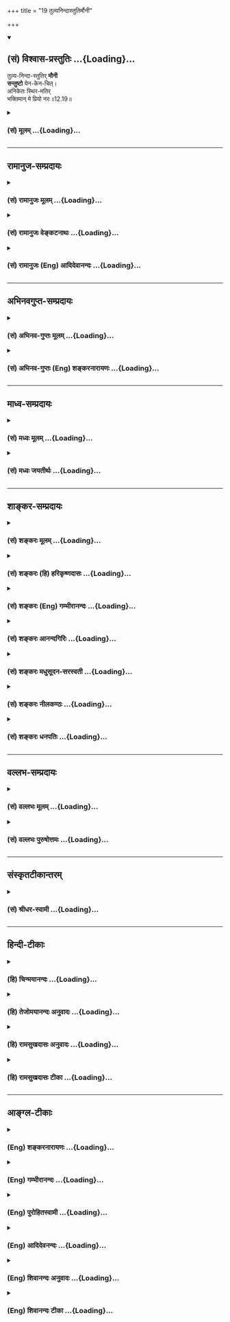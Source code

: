 +++
title = "19 तुल्यनिन्दास्तुतिर्मौनी"

+++
<div class="js_include" newlevelforh1="2" title="(सं) विश्वास-प्रस्तुतिः" unfilled url="/purANam_vaiShNavam/mahAbhAratam/06-bhIShma-parva/03-bhagavad-gItA-parva/saMskRtam/vishvAsa-prastutiH/12_bhakti-yogaH/19_tulyanindAstutirm.md">
<details open><summary><h2>(सं) विश्वास-प्रस्तुतिः ...{Loading}...</h2></summary>

तुल्य-निन्दा-स्तुतिर् **मौनी**  
**सन्तुष्टो** येन-केन-चित्।  
अनिकेतः स्थिर-मतिर्  
भक्तिमान् मे प्रियो नरः॥12.19॥
</details>
</div>
<div class="js_include collapsed" newlevelforh1="3" title="(सं) मूलम्" unfilled url="/purANam_vaiShNavam/mahAbhAratam/06-bhIShma-parva/03-bhagavad-gItA-parva/saMskRtam/mUlam/12_bhakti-yogaH/19_tulyanindAstutirm.md">
<details><summary><h3>(सं) मूलम् ...{Loading}...</h3></summary>

तुल्यनिन्दास्तुतिर्मौनी सन्तुष्टो येनकेनचित्।  
अनिकेतः स्थिरमतिर्भक्तिमान्मे प्रियो नरः।।12.19।।
</details>
</div>


_________________
## रामानुज-सम्प्रदायः
<div class="js_include collapsed" newlevelforh1="3" title="(सं) रामानुजः मूलम्" unfilled url="/purANam_vaiShNavam/mahAbhAratam/06-bhIShma-parva/03-bhagavad-gItA-parva/saMskRtam/rAmAnujaH/mUlam/12_bhakti-yogaH/19_tulyanindAstutirm.md">
<details><summary><h3>(सं) रामानुजः मूलम् ...{Loading}...</h3></summary>

।।12.19।। अद्वेष्टा सर्वभूतानाम् (गीता 12।13) इत्यादिना शत्रुमित्रादिषु
द्वेषादिरहितत्वम् उक्तम्। अत्र तेषु सन्निहितेषु अपि समचित्तत्वम्; ततः
अपि अतिरिक्तो विशेष उच्यते। आत्मनि स्थिरमतित्वेन निकेतनादिषु असक्त इति
**अनिकेतः;** तत एव मानापमानादिषु अपि समः; य एवंभूतो **भक्तिमान्** स **मे
प्रियः। अस्माद् आत्मनिष्ठात् मद्भक्तियोगनिष्ठस्य श्रैष्ठ्यं प्रतिपादयन्
यथोपक्रमम् उपसंहरति --**

</details>
</div>
<div class="js_include collapsed" newlevelforh1="3" title="(सं) रामानुजः वेङ्कटनाथः" unfilled url="/purANam_vaiShNavam/mahAbhAratam/06-bhIShma-parva/03-bhagavad-gItA-parva/saMskRtam/rAmAnujaH/venkaTanAthaH/12_bhakti-yogaH/19_tulyanindAstutirm.md">
<details><summary><h3>(सं) रामानुजः वेङ्कटनाथः ...{Loading}...</h3></summary>

।। 12.19समः शत्रौ च इत्यादिना श्लोकद्वयेन बहुविधं सहेतुकं साम्यमुच्यते
तत्र पुनरुक्तिमाशङ्क्य परिहरतिअद्वेष्टेति।
सन्निहितस्वरूपमानावमानादिद्वन्द्वान्तरसहपाठवशादत्र शत्रुमित्रयोरपि
सन्निहितयोर्विवक्षा। सन्निधिर्हि विकारमतिशयेन जनयति। ततोऽप्यतिरिक्त इति
दूरस्थासन्नसाधारणात् अद्वेषमात्रादतिरिक्त इत्यर्थः। क्वचिदपि
सङ्गवर्जितत्वाच्छीतोष्णादिषु समत्वम्। निन्दास्तुत्योः
फलभूतामर्षानुरागादिरहितत्वान्निष्फलत्ववेषेण तुल्यत्वम्। मौनी इति नात्र
मननं विवक्षितम्;स्थिरमतिः इत्यनेनैव सिद्धत्वात् मुनिर्मननशीलः; तस्य भावो
**मित्यप्रसिद्धार्थता** च स्यात् नापि समस्तशब्दानुच्चारणं **त
त्यन्तापेक्षाभावात्;** सङ्कीर्तनादिविधेश्च न च **कालविशेष**
देनियतमौनव्रतं; तस्योपयुक्तत्वेऽपि पूर्वोत्तरसङ्गत्यभावात् निन्दन्तं हि
निन्दन्ति लौकिकाः; स्तुवन्तं च स्तुवन्ति ततः
प्रसक्तनिन्दास्तोत्रप्रतिक्षेपपरत्वमेवोचितम्। सन्तुष्टो येनकेनचित् इति
मौनित्वे हेत्वन्तरपरम् अन्यथासन्तुष्टः सततं योगी \[12।14\] इति
पूर्वोक्तत्वेन पुनरुक्तिप्रसङ्गात्।
यदृच्छयागतैर्यत्किञ्चिद्द्रव्यैरसन्तुष्टो हि सापेक्षतया स्तुतिपूर्वं
कञ्चन याचते; अदातारं च द्विष्यात्। यद्वा अन्यस्तुतितात्पर्येण वा
निन्दन्ति। स्थिरमतित्वस्य प्रकरणविशेषितं विषयं दर्शयन् सर्वस्योपरि
निर्दिष्टस्य तस्य साक्षात्परम्परया वा पूर्वोक्तसमस्तहेतुत्वं च
दर्शयतिआत्मनीति। निकेतननिषेधस्य क्षेत्रादिनिषेधोपलक्षणतया आदिशब्दः।
अत्रसमः इति द्वौ परिव्राड्विषयाविति यादवप्रकाशोक्तस्य न लिङ्गं पश्यामः।
शत्रुमित्रसाम्यादिगुणानां मुमुक्षौ गृहस्थेऽप्यवश्यम्भावादनिकेतत्वस्य चन
शब्दशास्त्राभिरतस्य मोक्षो नचापि रम्यावसथप्रियस्य। न भोजनाच्छादनतत्परस्य
न लोकचित्तग्रहणे रतस्य।। एकान्तशीलस्य दृढव्रतस्य
पञ्चेन्द्रियाप्रीतिनिवर्तकस्य। अध्यात्मविद्यारतमानसस्य मोक्षो ध्रुवो
नित्यमहिंसकस्य \[वा.स्मृ.10।7आ.स्मृ.10।67\] इत्यादिन्यायेन
निस्सङ्गतयाऽपि विर्वाहात्; गृहस्थादिषु
निकेतसद्भावनिषेधस्यानुपकारकत्वात्; तत्सद्भावस्य
क्वचिद्योगाद्युपकारकैत्वसम्भावनया च तत्सङ्गमात्रमेव निषेव्यतया
विवक्षितमिति दर्शयितुंअसक्त इत्युक्तम्। अत एवअद्वेष्टा \[12।13\]
इत्यादीनां सर्वेषामप्यक्षरोपासकसन्न्यासिविषयत्वंशङ्करोक्तं निरस्तम्।
क्वचित्सक्तस्य हि स्वरूपतः सुखत्वरहितैर्मानादिभिः प्रीत्यादिकम् अतः
क्वचिदपि सङ्गाभावान्मानादिषु समत्वमित्याह -- तत एवेति
पूर्वश्लोकेष्विवात्रापि यत्तच्छब्दाध्याहारेणोद्देश्य विधेयांशविभागं
दर्शयतिय एवम्भूतो भक्तिमान्स मे प्रिय इति।  
  

</details>
</div>
<div class="js_include collapsed" newlevelforh1="3" title="(सं) रामानुजः (Eng) आदिदेवानन्दः" unfilled url="/purANam_vaiShNavam/mahAbhAratam/06-bhIShma-parva/03-bhagavad-gItA-parva/saMskRtam/rAmAnujaH/english/AdidevAnandaH/12_bhakti-yogaH/19_tulyanindAstutirm.md">
<details><summary><h3>(सं) रामानुजः (Eng) आदिदेवानन्दः ...{Loading}...</h3></summary>

12.18 - 12.19 The absence of hate etc., towards foes, friends etc., has
already been taught in the stanza beginning with, 'He who never hates
any being' (11.13). What is now taught is that eanimity to be practised
even when such persons mentioned above are present before one who is
superior to those having a general eanimous temperament referred to
earlier. Who has no 'home', namely, who is not attached to home, etc.,
as he possesses firmness of mind with regard to the self. Because of
this, he is 'same even in honour and dishonour.' He who is devoted to Me
and who is like this - he is dear to Me. Showing the superiority of
Bhakti-Nistha over Atma-nistha, Sri Krsna now concludes in accordance
with what is stated at the beginning of this chapter in Verse 2.

</details>
</div>


_________________
## अभिनवगुप्त-सम्प्रदायः
<div class="js_include collapsed" newlevelforh1="3" title="(सं) अभिनव-गुप्तः मूलम्" unfilled url="/purANam_vaiShNavam/mahAbhAratam/06-bhIShma-parva/03-bhagavad-gItA-parva/saMskRtam/abhinava-guptaH/mUlam/12_bhakti-yogaH/19_tulyanindAstutirm.md">
<details><summary><h3>(सं) अभिनव-गुप्तः मूलम् ...{Loading}...</h3></summary>

।।12.15 -- 12.20।। यस्मादित्यादि मे प्रिया इत्यन्तम्। अनिकेतः -- इदमेव
मया कर्तव्यम् इति यस्य नास्ति प्रतिज्ञा। यथाप्राप्तहेवाकितया
सुखदुःखादिकमुपभुञ्ज्ञानः परमेश्वरविषयसमावेशितहृदयः सुखेनैव प्राप्नोति
परमकैवल्यम् इति।  
  
।। शिवम्।।

</details>
</div>
<div class="js_include collapsed" newlevelforh1="3" title="(सं) अभिनव-गुप्तः (Eng) शङ्करनारायणः" unfilled url="/purANam_vaiShNavam/mahAbhAratam/06-bhIShma-parva/03-bhagavad-gItA-parva/saMskRtam/abhinava-guptaH/english/shankaranArAyaNaH/12_bhakti-yogaH/19_tulyanindAstutirm.md">
<details><summary><h3>(सं) अभिनव-गुप्तः (Eng) शङ्करनारायणः ...{Loading}...</h3></summary>

12.19 See Comment under 12.20

</details>
</div>


_________________
## माध्व-सम्प्रदायः
<div class="js_include collapsed" newlevelforh1="3" title="(सं) मध्वः मूलम्" unfilled url="/purANam_vaiShNavam/mahAbhAratam/06-bhIShma-parva/03-bhagavad-gItA-parva/saMskRtam/madhvaH/mUlam/12_bhakti-yogaH/19_tulyanindAstutirm.md">
<details><summary><h3>(सं) मध्वः मूलम् ...{Loading}...</h3></summary>

।।12.19।। Sri Madhvacharya did not comment on this sloka.

</details>
</div>
<div class="js_include collapsed" newlevelforh1="3" title="(सं) मध्वः जयतीर्थः" unfilled url="/purANam_vaiShNavam/mahAbhAratam/06-bhIShma-parva/03-bhagavad-gItA-parva/saMskRtam/madhvaH/jayatIrthaH/12_bhakti-yogaH/19_tulyanindAstutirm.md">
<details><summary><h3>(सं) मध्वः जयतीर्थः ...{Loading}...</h3></summary>

।।12.19।। Sri Jayatirtha did not comment on this sloka.

</details>
</div>


_________________
## शाङ्कर-सम्प्रदायः
<div class="js_include collapsed" newlevelforh1="3" title="(सं) शङ्करः मूलम्" unfilled url="/purANam_vaiShNavam/mahAbhAratam/06-bhIShma-parva/03-bhagavad-gItA-parva/saMskRtam/shankaraH/mUlam/12_bhakti-yogaH/19_tulyanindAstutirm.md">
<details><summary><h3>(सं) शङ्करः मूलम् ...{Loading}...</h3></summary>

।।12.19।। -- **तुल्यनिन्दास्तुतिः** निन्दा च स्तुतिश्च निन्दास्तुती ते
तुल्ये यस्य सः तुल्यनिन्दास्तुतिः। **मौनी** मौनवान् संयतवाक्। **संतुष्टः
येन केनचित्** शरीरस्थितिहेतुमात्रेण तथा च उक्तम् -- येन केनचिदाच्छन्नो
येन केनचिदाशितः। यत्र क्वचनशायी स्यात्तं देवा ब्राह्मणं विदुः (महा0
शान्ति0 245।12) इति। किञ्च; **अनिकेतः** निकेतः आश्रयः निवासः नियतः न
विद्यते यस्य सः अनिकेतः; **अनागारे** इत्यादिस्मृत्यन्तरात्।
**स्थिरमतिः** स्थिरा परमार्थविषया यस्य मतिः सः स्थिरमतिः। **भक्तिमान् मे
प्रियः नरः**।।  
  
अद्वेष्टा सर्वभूतानाम् (गीता 12।13) इत्यादिना अक्षरोपासकानां
निवृत्तसर्वैषणानां संन्यासिनां परमार्थज्ञाननिष्ठानां धर्मजातं
प्रक्रान्तम् उपसंह्रियते --,

</details>
</div>
<div class="js_include collapsed" newlevelforh1="3" title="(सं) शङ्करः (हि) हरिकृष्णदासः" unfilled url="/purANam_vaiShNavam/mahAbhAratam/06-bhIShma-parva/03-bhagavad-gItA-parva/saMskRtam/shankaraH/hindI/harikRShNadAsaH/12_bhakti-yogaH/19_tulyanindAstutirm.md">
<details><summary><h3>(सं) शङ्करः (हि) हरिकृष्णदासः ...{Loading}...</h3></summary>

।।12.19।। तथा --, जिसके लिये निन्दा और स्तुति दोनों बराबर हो गयी हैं; जो
मुनि संयतवाक् है अर्थात् वाणी जिसके वशमें है तथा जो जिस किसी प्रकारसे भी
शरीरस्थितिमात्रसे सन्तुष्ट है। कहा भी है कि जो जिस किसी ( अन्य )
मनुष्यद्वारा ही वस्त्रादिसे ढका जाता है; एवं जिस किसी ( दूसरे ) के
द्वारा ही जिसको भोजन कराया जाता है और जो जहाँ कहीं भी सोनेवाला होता है
उसको देवता लोग ब्राह्मण समझते हैं। तथा जो स्थानसे रहित है अर्थात् जिसका
कोई नियत निवासस्थान नहीं है; अन्य स्मृतियोंमें भी अनागारः इत्यादि
वचनोंसे यही कहा है; तथा जो स्थिरबुद्धि है -- जिसकी परमार्थविषयक बुद्धि
स्थिर हो चुकी है; ऐसा भक्तिमान् पुरुष मेरा प्यारा है।

</details>
</div>
<div class="js_include collapsed" newlevelforh1="3" title="(सं) शङ्करः (Eng) गम्भीरानन्दः" unfilled url="/purANam_vaiShNavam/mahAbhAratam/06-bhIShma-parva/03-bhagavad-gItA-parva/saMskRtam/shankaraH/english/gambhIrAnandaH/12_bhakti-yogaH/19_tulyanindAstutirm.md">
<details><summary><h3>(सं) शङ्करः (Eng) गम्भीरानन्दः ...{Loading}...</h3></summary>

12.19 Narah, the person; tulya-ninda-stutih, to whom denunciation and
praise are the same; mauni, who is silent, restrained in speech;
santustah, content; yena-kenacit, with anything-for the mere maintenance
of the body, as has been said in, 'The gods know him to be a Brahmana
who is clad by anyone whosoever' (Mbh. Sa. 245.12); further, aniketah,
he who is homeless, who has no fixed place of residence-'without a home'
\[ The whole verse is 'He,however is certainly the knower of Liberation
who has attachment neither for a hut, nor for water, nor cloth, nor the
three places of pilgrimage, nor a home, nor a seat, nor food.'\], as
said in another Smrti; sthira-matih, steady-minded, whose thought is
steady with regard to the Reality which is the supreme Goal; and
bhaktiman, who is full of devotion-(he) is dear to Me. \[There is a
repeated mention of Bhakti in this Chapter because it is means to the
Knowledge which leads to the supreme Goal.\] The group of alities of the
monks who meditate on the Immutable, who have renounced all desires, who
are steadfast in the knowledge of the supreme Goal-which (alities) are
under discussion beginning from 'He who is not hateful towards any
creature' (13), is being concluded:

</details>
</div>
<div class="js_include collapsed" newlevelforh1="3" title="(सं) शङ्करः आनन्दगिरिः" unfilled url="/purANam_vaiShNavam/mahAbhAratam/06-bhIShma-parva/03-bhagavad-gItA-parva/saMskRtam/shankaraH/AnandagiriH/12_bhakti-yogaH/19_tulyanindAstutirm.md">
<details><summary><h3>(सं) शङ्करः आनन्दगिरिः ...{Loading}...</h3></summary>

।।12.19।। वाग्यतत्वादिविशेषणमपि ज्ञाननिष्ठस्यास्तीत्याह -- **किञ्चेति।**
निन्दा दोषसंकीर्तनं; स्तुतिर्गुणगणनम्; देहस्थितिमात्रफलेनान्नादिना
ज्ञानिनः संतुष्टत्वे स्मृतिं प्रमाणयति -- **तथाचेति।**
नियतनिवासराहित्यमपि ज्ञानवतो विशेषणमित्याह -- **किञ्चेति।**न कुड्यां
नोदके सङ्गो न चैले न त्रिपुष्करे। नागारे नासने नान्ने यस्य वै
मोक्षवित्तु सः इति स्मृतिमुक्तेऽर्थे प्रमाणयति -- **नेत्यादिना।**
पुनःपुनर्भक्तेर्ग्रहणमपवर्गमार्गस्य परमार्थज्ञानस्योपायत्वार्थम्।

</details>
</div>
<div class="js_include collapsed" newlevelforh1="3" title="(सं) शङ्करः मधुसूदन-सरस्वती" unfilled url="/purANam_vaiShNavam/mahAbhAratam/06-bhIShma-parva/03-bhagavad-gItA-parva/saMskRtam/shankaraH/madhusUdana-sarasvatI/12_bhakti-yogaH/19_tulyanindAstutirm.md">
<details><summary><h3>(सं) शङ्करः मधुसूदन-सरस्वती ...{Loading}...</h3></summary>

।।12.19।। तुल्येति। किंच निन्दा दोषकथनं स्तुतिर्गुणकथनं ते दुःखसुखजनकतया
तुल्ये यस्य स तथा। मौनी संयतवाक् नतु शरीरयात्रानिर्वाहाय
वाग्व्यापारोऽपेक्षित एव नेत्याह। संतुष्टो येनकेनचित्स्वप्रयत्नमन्तरेणैव
बलवत्प्रारब्धकर्मोपनीतेन शरीरस्थितिहेतुमात्रेणाशनादिना संतुष्टः
निवृत्तस्पृहः। किंच अनिकेतो नियतनिवासरहितः। स्थिरा परमार्थवस्तुविषया
मतिर्यस्य स स्थिरमतिः ईदृशो यो भक्तिमान् स मे प्रियो नरः। अत्र
पुनःपुनर्भक्तेरुपादानं भक्तिरेवापवर्गस्य पुष्कलं कारणमिति द्रढयितुम्।

</details>
</div>
<div class="js_include collapsed" newlevelforh1="3" title="(सं) शङ्करः नीलकण्ठः" unfilled url="/purANam_vaiShNavam/mahAbhAratam/06-bhIShma-parva/03-bhagavad-gItA-parva/saMskRtam/shankaraH/nIlakaNThaH/12_bhakti-yogaH/19_tulyanindAstutirm.md">
<details><summary><h3>(सं) शङ्करः नीलकण्ठः ...{Loading}...</h3></summary>

।।12.19।। सर्वारम्भपरित्यागीत्येतद्व्याचष्टे -- **तुल्येति।** शिष्टेषु
विगीतो न स्यामिति वा लोकेषु प्रख्यातः स्यामिति वा इदं मे भूयादिति वा
कामयमानः किंचिदारभते नत्वयम्। तुल्यनिन्दास्तुतित्वात्संतुष्टत्वाच्च।
मौनी संन्यासी। अतएवानिकेतो गृहशून्यः कुटीमपि वासार्थं नारभते। यतः
स्थिरमतिः स्थितप्रज्ञो भक्तिमान्योगी मे मम प्रियो नरः पुरुषः।

</details>
</div>
<div class="js_include collapsed" newlevelforh1="3" title="(सं) शङ्करः धनपतिः" unfilled url="/purANam_vaiShNavam/mahAbhAratam/06-bhIShma-parva/03-bhagavad-gItA-parva/saMskRtam/shankaraH/dhanapatiH/12_bhakti-yogaH/19_tulyanindAstutirm.md">
<details><summary><h3>(सं) शङ्करः धनपतिः ...{Loading}...</h3></summary>

।।12.19।। किंचैतदपि तत्त्वविदो विशेषणमित्याह -- तुल्येति। दोषानुर्णनं
निन्दा। गुणानुकीर्तनं स्तुतिः। तुल्ये निन्दास्तुती यस्य सः
निन्दास्तुतिभ्यां विषादं हर्षं च न प्राप्नोतीत्यर्थः। अतएव स्वयमपि
कस्यचिन्निन्दां स्तुतिं वा न करोतीत्याह। मौनी यतवाक्। ननु वाग्व्यापारस्य
चित्तानुकूलपदार्थलाभार्थमपेक्षितत्वात्कथं मौनीति चेत्तत्राह। संतुष्टो
येनकेनचित् प्रारब्धवशादागतेन शरीरस्थिहेतुमात्रेण समीचीनेनासमीचीनेन वा
सभ्यक् तुष्टः तदतिरिक्ते तृष्णाशून्यस्तदभावाच्च
विषयप्राप्त्यर्थवाग्यव्यापारादिवर्जित इत्यर्थः। तथाच स्मृतिः --
येनकेनचिदाच्छन्नो येनकेनचिदाशितः। यत्रक्वचनशायी स्यात्तं देवा ब्राह्मणं
विदुः।। इति। वासस्थानमपि तस्य नियतं नास्तीत्याह। अनिकेतः निकेत आश्रयो
निवासो नियतो न विद्यते यस्यः सः। तथाच स्मृत्यन्तरंन कुड्यां नोदके सङ्गो
न चैले न त्रिपष्करे। नागारे नासने नान्ने यस्य वै मोक्षवित्तु सः।। इति।
एतत्सर्वं कुत इत्यत आह। स्थिरमतिः। स्थिरमतिः स्थिरा परमार्थविषया
मतिर्यस्य सः दृढतया परमात्मनि यस्य मतिः। स्थिता स इति यावत्। यत
स्थिरमतिरिति वा। एतादृशो भक्तिमान्नरो मे प्रियः। तेषां ज्ञानी नित्ययुक्त
एकभक्तिर्विशिष्यते इति तत्त्वविदो भक्तस्य श्रैष्ठ्यमुपक्षितं तदेव
द्रढयितुं पुनःपुनस्ततस्यैवान्येषां विशेषणानां विशेष्यत्वेन
स्वप्रमास्पदत्वेन च ग्रहणम्। तथाच भाष्यंउत्तमां परमार्थज्ञानलक्षणां
भक्तिमास्थितास्तेऽतीव मे प्रिया इत्यादि। पुनः
पुनःर्भक्तर्गहणमपवर्गमार्गस्य परमार्थज्ञानस्योपायत्वार्थमिति तु
भाष्यटीकाकृतः।

</details>
</div>


_________________
## वल्लभ-सम्प्रदायः
<div class="js_include collapsed" newlevelforh1="3" title="(सं) वल्लभः मूलम्" unfilled url="/purANam_vaiShNavam/mahAbhAratam/06-bhIShma-parva/03-bhagavad-gItA-parva/saMskRtam/vallabhaH/mUlam/12_bhakti-yogaH/19_tulyanindAstutirm.md">
<details><summary><h3>(सं) वल्लभः मूलम् ...{Loading}...</h3></summary>

।।12.19।। तुल्येति। स्वनिन्दास्तुती तुल्ये यस्य; न भगवत इति ()। तथा मौनी
संयतवाक्। स्वयं च येनकेनचित् सन्तुष्टः; भगवति तु तेनैवोपभोगं साधयमानः।
अनिकेत इतितादृशस्य गृहस्थानं विनाशकं इति सूचयति। एवं
बाधराम्भावनयाऽनिकेतत्वमुक्तम्। तत्रापिबाधसम्भावनायां तु नैकान्ते वास
इष्यते इत्याशयेनास्य विष्णोर्निकेतने प्रतिमायां मन्दिरे वा भगवदीयेषु
तन्निवासेषु वा स्थिरा मतिर्यस्येत्येकं वा पदम्।

</details>
</div>
<div class="js_include collapsed" newlevelforh1="3" title="(सं) वल्लभः पुरुषोत्तमः" unfilled url="/purANam_vaiShNavam/mahAbhAratam/06-bhIShma-parva/03-bhagavad-gItA-parva/saMskRtam/vallabhaH/puruShottamaH/12_bhakti-yogaH/19_tulyanindAstutirm.md">
<details><summary><h3>(सं) वल्लभः पुरुषोत्तमः ...{Loading}...</h3></summary>

  
  
।।12.19।। तुल्ये निन्दास्तुती यस्य; निन्दितो च व्यथति; स्तुतो न हृष्यति
स्वयं च न कञ्चन निन्दति न च स्तौति। मौनी वशवाक्।
येनकेनचिद्भगवदिच्छाप्राप्तेन सन्तुष्टः। अनिकेतः गृहाद्यासक्तिरहितः।
स्थिरमतिः; मयीत्यर्थः। एतादृशो यो भक्तिमान् भक्तियुक्तो नरः स मे प्रियः;
प्रियो भवतीत्यर्थः।  
  

</details>
</div>


_________________
## संस्कृतटीकान्तरम्
<div class="js_include collapsed" newlevelforh1="3" title="(सं) श्रीधर-स्वामी" unfilled url="/purANam_vaiShNavam/mahAbhAratam/06-bhIShma-parva/03-bhagavad-gItA-parva/saMskRtam/shrIdhara-svAmI/12_bhakti-yogaH/19_tulyanindAstutirm.md">
<details><summary><h3>(सं) श्रीधर-स्वामी ...{Loading}...</h3></summary>

।।12.19।। **तुल्य इति।** तुल्ये निन्दास्तुती यस्य; मौनी संयतवाक्; येन
केनचिद्यथालब्धेन संतुष्टः; अनिकेतो नियतवासशून्यः;
स्थिरमतिर्व्यवस्थितचित्तः; एवंभूतो मद्भक्तिमान्यः स मे प्रियो नरः।

</details>
</div>


_________________
## हिन्दी-टीकाः
<div class="js_include collapsed" newlevelforh1="3" title="(हि) चिन्मयानन्दः" unfilled url="/purANam_vaiShNavam/mahAbhAratam/06-bhIShma-parva/03-bhagavad-gItA-parva/hindI/chinmayAnandaH/12_bhakti-yogaH/19_tulyanindAstutirm.md">
<details><summary><h3>(हि) चिन्मयानन्दः ...{Loading}...</h3></summary>

।।12.19।। जो शत्रु और मित्र में सम है किसी व्यक्ति को शत्रु या मित्र के
रूप में देखना मन का काम या खेल है। य़द्यपि ज्ञानी पुरुष किसी से शत्रुता
नहीं रखता; परन्तु अन्य लोग उसके प्रति शत्रु या मित्र भाव रख सकते हैं। उन
दोनों के साथ एक भक्त समान रूप से व्यवहार करता है। जो मान और अपमान में सम
है स्वयं को सम्मानित या अपमानित अनुभव करना बुद्धि का धर्म है। बुद्धि
अपने ही मापदण्ड निर्धारित करके लोगों के व्यवहार का मूल्यांकन करती रहती
है। जिस किसी प्रकार के व्यवहार से मनुष्य सम्मानित अनुभव करता है; वही उसे
अपमान प्रतीत होता है; जब उसके जीवन मूल्य परिवर्तित हो जाते हैं। जो पुरुष
बुद्धि के स्तर पर रहता है; उसे ही मान और अपमान प्रभावित कर सकते हैं;
आत्मस्वरूप में स्थित भक्त को नहीं। जो शीत और उष्ण में सम रहता है शीत और
उष्ण का अनुभव शरीर द्वारा होता है और उसका प्रभाव भी शरीर पर ही पड़ता है।
अम्ल; अग्नि या बर्फ का विचार करने मात्र से भावनाएं अथवा विचार उष्ण या
शीत नहीं हो जाते वे केवल स्थूल शरीर को ही प्रभावित कर सकते हैं। अत
संस्कृत का यह वाक्प्रचार जब वेदान्त में प्रयोग किया जाता है; तब उससे
तात्पर्य उन समस्त अनुभवों से होता है; जो स्थूल शरीर के स्तर पर प्राप्त
किये जाते हैं और जिनका उत्तरदायी शरीर ही होता है। उपर्युक्त तीन प्रकार के
अनुभवों में; वस्तुत; जीवन में शरीर; मन और बुद्धि के स्तर पर होने वाले
समस्त अनुभवों का समावेश हो जाता है। इन सबमें परम भक्त पुरुष अक्षुब्ध
रहता है; क्योंकि वह आसक्तिरहित होता है। अनात्म उपाधियों से आसक्ति होने
के कारण ही हम अपने जीवन में होने वाली प्रत्येक अल्पसी घटना से भी अत्यधिक
विचलित हो जाते हैं जबकि संगरहित पुरुष उन सबका शासक बन कर रहता
है। तुल्यनिन्दास्तुति इस विशेषण से यह नहीं समझें कि भक्त अपने अपमान
निन्दा या स्तुति के प्रति संवेदनशून्य हो जाता है; और उसमें इतनी भी
बुद्धिमत्ता नहीं होती कि वह उन्हें ठीक से समझ पाये। एक महान् भक्त जो
अपने सर्वोपाधिविनिर्मुक्त सच्चिदानन्द स्वरूप की रसानुभूति में मग्न रहता
है; उसे संसारी पुरुषों द्वारा की गई निन्दा और स्तुति अत्यन्त तुच्छ और
अर्थहीन प्रतीत होती है। वह भलीभाँति जानता है कि जिस पुरुष की समाज में आज
स्तुति और प्रशंसा की जा रही है; उसी पुरुष को यही समाज कल अपमानित भी
करेगा और आज का निन्दित पुरुष कल का स्तुत्य नेता भी बनेगा निन्दा और
स्तुति दोनों ही संसारी लोगों के मन में क्षणिक तरंग मात्र होती है मौनी
ज्ञानी भक्त मौनी होता है। इसका अर्थ है कि वह अतिवादी नहीं होता। मौन का
वास्तविक अर्थ है मननशीलता। अत केवल वाचिक मौन वास्तविक मौन नहीं कहा जा
सकता। केवल वाणी के मौन से पुरुष का मन तो वाचाल बना रहता है; और उसका
परिणाम गम्भीर रूप भी धारण कर सकता है। मौन होकर देंखें; तो ज्ञात होगा कि
मौन कितना शान्त हो सकता हैकिसी भी अल्प वस्तु से वह सन्तुष्ट हो जाता है
आन्तरिक विकास के निष्ठावान् साधकों का यह सिद्धांत या आदर्श होता है कि
उन्हें जो कोई वस्तु संयोग से; बिना मांगे और अनपेक्षित रूप से प्राप्त हो
जाती है; उसी से वे सन्तुष्ट रहते हैं। जीवन में अनेक इच्छाएं करके उन्हें
पूर्ण करने के लिए दिनरात प्रयत्न करते रहना; एक कभी न समाप्त होने वाला
खेल है; क्योंकि निरन्तर तीव्र गति से इच्छाओं को उत्पन्न करते रहने की कला
में मनुष्य का मन निपुण होता है। समस्त लगनशील साधकों के लिए सन्तोष की
नीति अपनाना ही बुद्धिमत्ता की लाभदायक बात है अन्यथा जीवन के दिव्य लक्ष्य
को प्राप्त करने के लिए उसके पास कभी समय नहीं रहेगा। निष्ठा एवं
सावधानीपूर्वक की गई साधना का फल व्यक्तित्व का सुगठन और आत्मानुभूति है।
महाभारत में कहा गया है कि जिस किसी भी वस्त्र से आवृत; जिस किसी के भी
द्वारा भोजन कराये हुए तथा जहाँ कहीं भी शयन करने वाले पुरुष को देवतागण
ब्राह्मण समझते हैं। अनिकेत इस शब्द का अर्थ है वह पुरुष जो गृहरहित है।
सामान्यत गृह उसे कहते हैं; जो उसमें निवास करने वाले लोगों की बाह्य
जलवायु की प्रचण्डताओं से रक्षा करता है। आत्मज्ञान का साधक पुरुष सभी
उपाधियों से तादात्म्य को तोड़कर उनके साथ के ममत्वरूपी बन्धनों से विमुक्त
होने का प्रयत्न करता है। किसी एक छत के नीचे रहने मात्र से वह गृह नहीं
कहलाता। रेलवे स्टेशन पर अथवा विमान स्थल के विश्रामगृह में रात भर निवास
करने से वह अपना घर नहीं बन जाता। परन्तु जिस छत के नीचे के निवास स्थान
में ममत्व का अभिमान तथा वहाँ रहने से सुख और आराम का अनुभव होता है वह
स्थान अपना घर बन जाता है। भक्त का आश्रय और निवास स्थान तो सर्वव्यापी
परमात्मा ही होने के कारण इन लौकिक गृहों में वह ममत्व भाव से रहित होता
है। उसके मन की स्थिति या भाव को यहाँ सरल किन्तु अत्यन्त उपयुक्त शब्द
अनिकेत के द्वारा दर्शाया गया है। भगवत्स्वरूप के विषय में जिसकी मति स्थिर
हो गयी है; अर्थात् उसे कोई संशय नहीं रह गया है; ऐसा भक्तिमान पुरुष (नर)
मुझे प्रिय है। नर शब्द से यह अभिप्राय प्रतीत होता है कि जो पुरुष कमसेकम
इस भक्तिमार्ग पर चलने का प्रयत्न करता है; वही गीताचार्य की दृष्टि से
विकसित मनुष्य कहलाने योग्य है। इन दो श्लोकों को मिलाकर यह पांचवा भाग है
जिसमें भक्त के दस लक्षण बताये गए हैं। इस प्रकार अब तक छत्तीस गुणों का
वर्णन करके भगवान् श्रीकृष्ण ने एक ज्ञानी भक्त का सम्पूर्ण शब्दचित्र
चित्रित कर दिया है। इस चित्र में हमें भक्त का व्यवहार; उसका मानसिक जीवन
और जगत् के प्राणियों एवं घटनाओं के प्रति उसके बौद्धिक मूल्यांकन आदि का
दर्शन होता है। एक उत्तम भक्त के नैतिक एवं सदाचार के गुणों का वर्णन करने
वाले इस प्रकरण का उपसंहार करते हुए भगवान् कहते हैं

</details>
</div>
<div class="js_include collapsed" newlevelforh1="3" title="(हि) तेजोमयानन्दः अनुवादः" unfilled url="/purANam_vaiShNavam/mahAbhAratam/06-bhIShma-parva/03-bhagavad-gItA-parva/hindI/tejomayAnandaH/anuvAdaH/12_bhakti-yogaH/19_tulyanindAstutirm.md">
<details><summary><h3>(हि) तेजोमयानन्दः अनुवादः ...{Loading}...</h3></summary>

।।12.19।। जिसको निन्दा और स्तुति दोनों ही तुल्य है, जो मौनी है, जो किसी
अल्प वस्तु से भी सन्तुष्ट है, जो अनिकेत है, वह स्थिर बुद्धि का भक्तिमान्
पुरुष मुझे प्रिय है।।

</details>
</div>
<div class="js_include collapsed" newlevelforh1="3" title="(हि) रामसुखदासः अनुवादः" unfilled url="/purANam_vaiShNavam/mahAbhAratam/06-bhIShma-parva/03-bhagavad-gItA-parva/hindI/rAmasukhadAsaH/anuvAdaH/12_bhakti-yogaH/19_tulyanindAstutirm.md">
<details><summary><h3>(हि) रामसुखदासः अनुवादः ...{Loading}...</h3></summary>

।।12.19।। जो शत्रु और मित्रमें तथा मान-अपमानमें सम है और शीतउष्ण
(अनुकूलता-प्रतिकूलता) तथा सुख-दुःखमें सम है एवं आसक्तिसे रहित है, और जो
निन्दा-स्तुतिको समान समझनेवाला, मननशील, जिस-किसी प्रकारसे भी (शरीरका
निर्वाह होनेमें) संतुष्ट, रहनेके स्थान तथा शरीरमें ममता-आसक्तिसे रहित और
स्थिर बुद्धिवाला है, वह भक्तिमान् मनुष्य मुझे प्रिय है।

</details>
</div>
<div class="js_include collapsed" newlevelforh1="3" title="(हि) रामसुखदासः टीका" unfilled url="/purANam_vaiShNavam/mahAbhAratam/06-bhIShma-parva/03-bhagavad-gItA-parva/hindI/rAmasukhadAsaH/TIkA/12_bhakti-yogaH/19_tulyanindAstutirm.md">
<details><summary><h3>(हि) रामसुखदासः टीका ...{Loading}...</h3></summary>

।।12.19।।***व्याख्या--*'समः शत्रौ च मित्रे च'--**यहाँ भगवान्ने भक्तमें
व्यक्तियोंके प्रति होनेवाली समताका वर्णन किया है। सर्वत्र भगवद्बुद्धि
होने तथा राग-द्वेषसे रहित होनेके कारण सिद्ध भक्तका किसीके भी प्रति
शत्रु-मित्रका भाव नहीं रहता। लोग ही उसके व्यवहारमें अपने स्वभावके अनुसार
अनुकूलता या प्रतिकूलताको देखकर उसमें मित्रता या शत्रुताका आरोप कर लेते
हैं। साधारण लोगोंका तो कहना ही क्या है, सावधान रहनेवाले साधकोंका भी उस
सिद्ध भक्तके प्रति मित्रता और शत्रुताका भाव हो सकता है। परंतु भक्त
अपने-आपमें सदैव पूर्णतया सम रहता है। उसके हृदयमें कभी किसीके प्रति
शत्रु-मित्रका भाव उत्पन्न नहीं होता।  
  
मान लिया जाय कि भक्तके प्रति शत्रुता और मित्रताका भाव रखनेवाले दो
व्यक्तियोंमें धनके बँटवारेसे सम्बन्धित कोई विवाद हो जाय और उसका निर्णय
करानेके लिये वे भक्तके पास जायँ, तो भक्त धनका बँटवारा करते समय
शत्रुभाववाले व्यक्तिको कुछ अधिक और मित्र-भाववाले व्यक्तिको कुछ कम धन
देगा। यद्यपि भक्तके इस निर्णय-(व्यवहार-) में विषमता दीखती है, तथापि
शत्रु-भाववाले व्यक्तिको इस निर्णयमें समता दिखायी देगी कि इसने
पक्षपातरहित बँटवारा किया है। अतः भक्तके इस निर्णयमें विषमता (पक्षपात)
दीखनेपर भी वास्तवमें यह (समताको उत्पन्न करनेवाला होनेसे) समता ही
कहलायेगी।  
  
 उपर्युक्त पदोंसे यह भी सिद्ध होता है कि सिद्ध भक्तके साथ भी लोग (अपने
भावके अनुसार) शत्रुता-मित्रताका व्यवहार करते हैं और उसके व्यवहारसे
अपनेको उसका शत्रु-मित्र मान लेते हैं। इसीलिये उसे यहाँ शत्रु-मित्रसे
रहित न कहकर 'शत्रु-मित्रमें' सम कहा गया है।  
  
 **'तथा मानापमानयोः'--** मान-अपमान परकृत क्रिया है, जो शरीरके प्रति
होती है। भक्तकी अपने कहलानेवाले शरीरमें न तो अहंता होती है, न ममता।
इसलिये शरीरका मानअपमान होनेपर भी भक्तके अन्तःकरणमें कोई विकार (हर्ष-शोक)
पैदा नहीं होता। वह नित्य-निरन्तर समतामें स्थित रहता है।  
  
 **'शीतोष्णसुखदुःखेषु समः'--** इन पदोंमें दो स्थानोंपर सिद्ध भक्तकी
समता बतायी गयी है --  
  
 (1) शीत-उष्णमें समता अर्थात् इन्द्रियोंका अपने-अपने विषयोंसे संयोग
होनेपर अन्तःकरणमें कोई विकार न होना। (2) सुख-दुःखमें समता अर्थात् धनादि
पदार्थोंकी प्राप्ति या अप्राप्ति होनेपर अन्तःकरणमें कोई विकार न
होना। 'शीतोष्ण' शब्दका अर्थ 'सरदी-गरमी' होता है। सरदी-गरमी त्वगिन्द्रियके
विषय हैं। भक्त केवल त्वगिन्द्रियके विषयोंमें ही सम रहता हो, ऐसी बात नहीं
है। वह तो समस्त इन्द्रियोंके विषयोंमें सम रहता है। अतः यहाँ 'शीतोष्ण'
शब्द समस्त इन्द्रियोंके विषयोंका वाचक है। प्रत्येक इन्द्रियका अपने-अपने
विषयके साथ संयोग होनेपर भक्तको उन (अनुकूल या प्रतिकूल) विषयोंका ज्ञान तो
होता है, पर उसके अन्तःकरणमें, हर्ष-शोकादि विकार नहीं होते। वह सदा सम
रहता है।  
  
 साधारण मनुष्य धनादि अनुकूल पदार्थोंकी प्राप्तिमें सुख तथा प्रतिकूल
पदार्थोंकी प्राप्तिमें दुःखका अनुभव करते हैं। परन्तु उन्हीं पदार्थोंके
प्राप्त होने अथवा न होनेपर सिद्ध भक्तके अन्तःकरणमें कभी किञ्चिन्मात्र भी
राग-द्वेष, हर्ष-शोकादि विकार नहीं होते। वह प्रत्येक परिस्थितिमें सम रहता
है।  
  
 'सुख-दुःखमें' सम रहने तथा 'सुख-दुःखसे' रहित' होने -- दोनोंका गीतामें
एक ही अर्थमें प्रयोग हुआ है। सुख-दुःखकी परिस्थिति अवश्यम्भावी है; अतः
उससे रहित होना सम्भव नहीं है। इसलिये भक्त अनुकूल तथा प्रतिकूल
परिस्थितियोंमे सम रहता है। हाँ, अनुकूल तथा प्रतिकूल परिस्थितिको लेकर
अन्तःकरणमें जो हर्ष-शोक होते हैं, उनसे रहित हुआ जा सकता है। इस दृष्टिसे
गीतामें जहाँ 'सुख-दुःखमें' सम होनेकी बात आयी है, वहाँ सुखदुःखकी
परिस्थितिमें सम समझना चाहिये और जहाँ सुखदुःखसे रहित होनेकी बात आयी है,
वहाँ (अनुकूल तथा प्रतिकूल परिस्थितिकी प्राप्तिसे होनेवाले) हर्ष-शोकसे
रहित समझना चाहिये।  
  
 **'सङ्गविवर्जितः'--** सङ्ग शब्दका अर्थ सम्बन्ध (संयोग) तथा आसक्ति
दोनों ही होते हैं। मनुष्यके लिये यह सम्भव नहीं है कि वह स्वरूपसे सब
पदार्थोंका सङ्ग अर्थात् सम्बन्ध छोड़ सके; क्योंकि जबतक मनुष्य जीवित रहता
है, तबतक शरीर-मन-बुद्धि-इन्द्रियाँ उसके साथ रहती ही हैं। हाँ, शरीरसे
भिन्न कुछ पदार्थोंका त्याग स्वरूपसे किया जा सकता है। जैसे किसी व्यक्तिने
स्वरूपसे प्राणीपदार्थोंका सङ्ग छो़ड़ दिया, पर उसके अन्तःकरणमें अगर उनके
प्रति किञ्चिन्मात्र भी आसक्ति बनी हुई है, तो उन प्राणीपदार्थोंसे दूर
होते हुए भी वास्तवमें उसका उनसे सम्बन्ध बना हुआ ही है। दूसरी ओर, अगर
अन्तःकरणमें प्राणीपदार्थोंकी किञ्चिन्मात्र भी आसक्ति नहीं है, तो पास
रहते हुए भी वास्तवमें उनसे सम्बन्ध नहीं है। अगर पदार्थोंका स्वरूपसे
त्याग करनेपर ही मुक्ति होती, तो मरनेवाला हरेक व्यक्ति मुक्त हो जाता
क्योंकि उसने तो अपने शरीरका भी त्याग कर दिया परन्तु ऐसी बात है नहीं।
अन्तःकरणमें आसक्तिके रहते हुए शरीरका त्याग करनेपर भी संसारका बन्धन बना
रहता है। अतः मनुष्यको सांसारिक आसक्ति ही बाँधनेवाली है, न कि सांसारिक
प्राणीपदार्थोंका स्वरूपसे सम्बन्ध।  
  
 आसक्तिको मिटानेके लिये पदार्थोंका स्वरूपसे त्याग करना भी एक साधन हो
सकता है; किंतु खास जरूरत आसक्तिका सर्वथा त्याग करनेकी ही है। संसारके
प्रति यदि किञ्चिन्मात्र भी आसक्ति है, तो उसका चिन्तन अवश्य होगा। इस कारण
वह आसक्ति साधकको क्रमशः कामना, क्रोध, मूढ़ता आदिको प्राप्त कराती हुई उसे
पतनके गर्तमें गिरानेका हेतु बन सकती है (गीता 2। 62 63)।  
  
 भगवान्ने दूसरे अध्यायके उनसठवें श्लोकमें **'परं दृष्ट्वा
निवर्तते'**पदोंसे भगवत्प्राप्तिके बाद आसक्तिकी सर्वथा निवृत्तिकी बात कही
है। भगवत्प्राप्तिसे पहले भी आसक्तिकी निवृत्ति हो सकती है, पर
भगवत्प्राप्तिके बाद तो आसक्ति सर्वथा निवृत्त हो ही जाती है। भगवत्प्राप्त
महापुरुषमें आसक्तिका सर्वथा अभाव होता ही है। परन्तु भगवत्प्राप्तिसे
पूर्व साधनावस्थामें आसक्तिका सर्वथा अभाव होता ही नहीं -- ऐसा नियम नहीं
है। साधनावस्थामें भी आसक्तिका सर्वथा अभाव होकर साधकको तत्काल
भगवत्प्राप्ति हो सकती है। (गीता 5। 21 16। 22)।  
  
 आसक्ति न तो परमात्माके अंश शुद्ध चेतनमें रहती है और न जड-(प्रकृति-)
में ही। वह जड और चेतनके सम्बन्धरूप 'मैं'-पनकी मान्यतामें रहती है। वही
आसक्ति बुद्धि, मन, इन्द्रियों और विषयों-(पदार्थों-) में प्रतीत होती है।
अगर साधकके 'मैं'-पनकी मान्यतामें रहनेवाली आसक्ति मिट जाय, तो दूसरी जगह
प्रतीत होनेवाली आसक्ति स्वतः मिट जायगी। आसक्तिका कारण अविवेक है। अपने
विवेकको पूर्णतया महत्त्व न देनेसे साधकमें आसक्ति रहती है। भक्तमें अविवेक
नहीं रहता। इसलिये वह आसक्तिसे सर्वथा रहित होता है।  
  
 अपने अंशी भगवान्से विमुख होकर भूलसे संसारको अपना मान लेनेसे संसारमें
राग हो जाता है और राग होनेसे संसारमें आसक्ति हो जाती है। संसारसे माना
हुआ अपनापन सर्वथा मिट जानेसे बुद्धि सम हो जाती है। बुद्धिके सम होनेपर
स्वयं आसक्ति रहित हो जाता है।  
  
**मार्मिक बात**  
  
वास्तवमें जीवमात्रकी भगवान्के प्रति स्वाभाविक अनुरक्ति (प्रेम) है। जबतक
संसारके साथ भूलसे माना हुआ अपनेपनका सम्बन्ध है, तबतक वह अनुरक्ति प्रकट
नहीं होती, प्रत्युत संसारमें आसक्तिके रूपमें प्रतीत होती है। संसारकी
आसक्ति रहते हुए भी वस्तुतः भगवान्की अनुरक्ति मिटती नहीं। अनुरक्तिके
प्रकट होते ही आसक्ति (सूर्यका उदय होनेपर अंधकारकी तरह) सर्वथा निवृत्त हो
जाती है। ज्यों-ज्यों संसारसे विरक्ति होती है, त्यों-ही-त्यों भगवान्में
अनुरक्ति प्रकट होती है। यह नियम है कि आसक्तिको समाप्त करके विरक्ति स्वयं
भी उसी प्रकार शान्त हो जाती है, जिस प्रकार लकड़ीको जलाकर अग्नि। इस
प्रकार आसक्ति और विरक्तिके न रहनेपर स्वतः-स्वाभाविक
अनुरक्ति-(भगवत्प्रेम-) का स्रोत प्रवाहित होने लगता है। इसके लिये
किञ्चिन्मात्र भी कोई उद्योग नहीं करना पड़ता। फिर भक्त सब प्रकारसे
भगवान्के पूर्ण समर्पित हो जाता है। उसकी सम्पूर्ण क्रियाएँ भगवान्की
प्रियताके लिये ही होती हैं। उससे प्रसन्न होकर भगवान् उस भक्तको अपना
प्रेम प्रदान करते हैं। भक्त उस प्रेमको भी भगवान्के ही प्रति लगा देता है।
इससे भगवान् और आनन्दित होते हैं तथा पुनः उसे प्रेम प्रदान करते हैं। भक्त
पुनः उसे भगवान्के प्रति लगा देता है। इस प्रकार भक्त और भगवान्के बीच
प्रतिक्षण वर्धमान प्रेमके आदान-प्रदानकी यह लीला चलती रहती है।  
  
 **'तुल्यनिन्दास्तुतिः'--** निन्दा-स्तुति मुख्यतः नामकी होती है। यह भी
परकृत क्रिया है। लोग अपने स्वभावके अनुसार भक्तकी निन्दा या स्तुति किया
करते हैं। भक्तमें अपने कहलानेवाले नाम और शरीरमें लेशमात्र भी अहंता और
ममता नहीं होती। इसलिये निन्दास्तुतिका उसपर लेशमात्र भी असर नहीं पड़ता।
भक्तका न तो अपनी स्तुति या प्रशंसा करनेवालेके प्रति राग होता है और न
निन्दा करनेवालेके प्रति द्वेष ही होता है। उसकी दोनोंमें ही समबुद्धि रहती
है।  
  
 साधारण मनुष्योंके भीतर अपनी प्रशंसाकी कामना रहा करती है, इसलिये वे
अपनी निन्दा सुनकर दुःखका और स्तुति सुनकर सुखका अनुभव करते हैं। इसके
विपरीत (अपनी प्रशंसा न चाहनेवाले) साधक पुरुष निन्दा सुनकर सावधान होते
हैं और स्तुति सुनकर लज्जित होते हैं। परन्तु नाममें किञ्चिन्मात्र भी
अपनापन न होनेके कारण सिद्ध भक्त इन दोनों भावोंसे रहित होता है अर्थात्
निन्दास्तुतिमें सम होता है। हाँ, वह भी कभीकभी लोकसंग्रहके लिये साधककी
तरह (निन्दामें सावधान तथा स्तुतिमें लज्जित होनेका) व्यवहार कर सकता है।  
  
  
  
 भक्तकी सर्वत्र भगवद्बुद्धि होनेके कारण भी उसका निन्दा-स्तुति
करनेवालोंमें भेदभाव नहीं होता। ऐसा भेदभाव न रहनेसे ही यह प्रतीत होता है
कि वह निन्दास्तुतिमें सम है। भक्तके द्वारा अशुभ कर्म तो हो ही नहीं सकते
और शुभकर्मोंके होनेमें वह केवल भगवान्को हेतु मानता है। फिर भी उसकी कोई
निन्दा या स्तुति करे, तो उसके चित्तमें कोई विकार पैदा नहीं होता।  
  
 **'मौनी'--** सिद्ध भक्तके द्वारा स्वतःस्वाभाविक भगवत्स्वरूपका मनन
होता रहता है, इसलिये उसको **'मौनी'** अर्थात् मननशील कहा गया है।
अन्तःकरणमें आनेवाली प्रत्येक वृत्तिमें उसको **वासुदेवः सर्वम्** (गीता 7।
19) सब कुछ भगवान् ही हैं -- यही दीखता है। इसलिये उसके द्वारा निरन्तर ही
भगवान्का मनन होता है।  
  
 यहाँ **'मौनी'** पदका अर्थ वाणीका मौन रखनेवाला नहीं माना जा सकता;
क्योंकि ऐसा माननेसे वाणीके द्वारा भक्तिका प्रचार करनेवाले भक्त पुरुष
भक्त ही नहीं कहलायेँगे। इसके सिवाय अगर वाणीका मौन रखनेमात्रसे भक्त होना
सम्भव होता, तो भक्त होना बहुत ही आसान हो जाता और ऐसे भक्त अंसख्य बन
जाते; किंतु संसारमें भक्तोंकी संख्या अधिक देखनेमें नहीं आती। इसके सिवाय
आसुर स्वभाववाला दम्भी व्यक्ति भी हठपूर्वक वाणीका मौन रख सकता है। परन्तु
यहाँ भगवत्प्राप्त सिद्ध भक्तके लक्षण बताये जा रहे हैं। इसलिये यहाँ
**'मौनी'** पदका अर्थ 'भगवत्स्वरूपका मनन करनेवाला' ही मानना युक्तिसंगत
है।  
  
 **'संतुष्टो येन केनचित्'--** दूसरे लोगोंको भक्त **'संतुष्टो येन
केनचित्'** अर्थात् प्रारब्धानुसार शरीरनिर्वाहके लिये जो कुछ मिल जाय,
उसीमें संतुष्ट दीखता है परन्तु वास्तवमें भक्तकी संतुष्टिका कारण कोई
सांसारिक पदार्थ, परिस्थिति आदि नहीं होती। एकमात्र भगवान्में ही प्रेम
होनेके कारण वह नित्यनिरन्तर भगवान्में ही संतुष्ट रहता है। इस संतुष्टिके
कारण वह संसारकी प्रत्येक अनुकूलप्रतिकूल परिस्थितिमें सम रहता है क्योंकि
उसके अनुभवमें प्रत्येक अनुकूल या प्रतिकूल परिस्थिति भगवान्के मङ्लमय
विधानसे ही आती है। इस प्रकार प्रत्येक परिस्थितिमें नित्यनिरन्तर संतुष्ट
रहनेके कारण उसे **'संतुष्टो येन केनचित्'** कहा गया है।  
  
 **'अनिकेतः'--** जिनका कोई निकेत अर्थात् वासस्थान नहीं है, वे ही
अनिकेत हों -- ऐसी बात नहीं है। चाहे गृहस्थ हों या साधुसंन्यासी, जिनकी
अपने रहनेके स्थानमें ममताआसक्ति नहीं है, वे सभी अनिकेत हैं। भक्तका
रहनेके स्थानमें और शरीर (स्थूल, सूक्ष्म और कारणशरीर) में लेशमात्र भी
अपनापन एवं आसक्ति नहीं होती। इसलिये उसको **'अनिकेतः'** कहा गया है।  
  
 **'स्थिरमतिः'--** भक्तकी बुद्धिमें भगवत्तत्त्वकी सत्ता और स्वरूपके
विषयमें कोई संशय अथवा विपर्यय (विपरीत ज्ञान) नहीं होता। अतः उसकी बुद्धि
भगवत्तत्त्वके ज्ञानसे कभी किसी अवस्थामें विचलित नहीं होती। इसलिये उसको
**'स्थिरमतिः'** कहा गया है। भगवत्तत्त्वको जाननेके लिये उसको कभी किसी
प्रमाण या शास्त्रविचार, स्वाध्याय आदिकी जरूरत नहीं रहती क्योंकि वह
स्वाभाविकरूपसे भगवत्तत्त्वमें तल्लीन रहता है।  
  
 स्थिरबुद्धि होनेमें कामनाएँ ही बाधक होती हैं (गीता 2। 44)। अतः
कामनाओंके त्यागसे ही स्थिरबुद्धि होना सम्भव है (गीता 2। 55)। अन्तःकरणमें
सांसारिक (संयोगजन्य) सुखकी कामना रहनेसे संसारमें आसक्ति हो जाती है। यह
आसक्ति संसारको असत्य या मिथ्या जान लेनेपर भी मिटती नहीं जैसे --
सिनेमामें दीखनेवाले दृश्य(प्राणीपदार्थों) को मिथ्या जानते हुए भी उसमें
आसक्ति हो जाती है अथवा जैसे भूतकालकी बातोंको याद करते समय मानसिक
दृष्टिके सामने आनेवाले दृश्यको मिथ्या जानते हुए भी उसमें आसक्ति हो जाती
है। अतः जबतक भीतरमें सांसारिक सुखकी कामना है, तबतक संसारको मिथ्या
माननेपर भी संसारकी आसक्ति नहीं मिटती। आसक्तिसे संसारकी स्वतन्त्र सत्ता
दृढ़ होती है। सांसारिक सुखकी कामना मिटनेपर आसक्ति स्वतः मिट जाती है।
आसक्ति मिटनेपर संसारकी स्वतन्त्र सत्ताका अभाव हो जाता है और एक
भगवत्तत्त्वमें बुद्धि स्थिर हो जाती है।  
  
 **'भक्तिमान्मे प्रियो नरः -- भक्तिमान्'** पदमें भक्ति शब्दके साथ
नित्ययोगके अर्थमें **'मतुप्'** प्रत्यय है। इसका तात्पर्य यह है कि
मनुष्यमें स्वाभाविकरूपसे भक्ति (भगवत्प्रेम) रहती है। मनुष्यसे भूल यही
होती है कि वह भगवान्को छोड़कर संसारकी भक्ति करने लगता है। इसलिये उसे
स्वाभाविक रहनेवाली भगवद्भक्तिका रस नहीं मिलता और उसके जीवनमें नीरसता
रहती है। सिद्ध भक्त हरदम भक्तिरसमें तल्लीन रहता है। इसलिये उसको
**'भक्तिमान्'** कहा गया है। ऐसा भक्तिमान् मनुष्य भगवान्को प्रिय होता
है।  
  
 **'नरः'**पद देनेका तात्पर्य है कि भगवान्को प्राप्त करके जिसने अपना
मनुष्यजीवन सफल (सार्थक) कर लिया है, वही वास्तवमें नर (मनुष्य)
कहलानेयोग्य है। जो मनुष्यशरीरको पाकर सांसारिक भोग और संग्रहमें ही लगा
हुआ है, वह नर (मनुष्य) कहलानेयोग्य नहीं है।  
  
 \[इन दो श्लोकोंमें भक्तके सदा-सर्वदा समभावमें स्थित रहनेकी बात कही
गयी है। शत्रुमित्र, मानअपमान, शीतउष्ण, सुख-दुःख और निन्दास्तुति -- इन
पाँचों द्वन्द्वोंमें समता होनेसे ही साधक पूर्णतः समभावमें स्थित कहा जा
सकता है। \]**प्रकरणसम्बन्धी विशेष बात**  
  
 भगवान्ने पहले प्रकरणके अन्तर्गत तेरहवेंचौदहवें श्लोकोंमें सिद्ध
भक्तोंके लक्षणोंका वर्णन करके अन्तमें **'यो मद्भक्तः स मे प्रियः'** कहा,
दूसरे प्रकरणके अन्तर्गत पन्द्रहवें श्लोकके अन्तमें **'यः स च मे
प्रियः'** कहा, तीसरे प्रकरणके अन्तर्गत सोलहवें श्लोकके अन्तमें **'यो
मद्भक्तः स मे प्रियः'** कहा, चौथे प्रकरणके अन्तर्गत सत्रहवें श्लोकके
अन्तमें **'भक्तिमान् यः स म प्रियः'** कहा और अन्तिम पाँचवें प्रकरणके
अन्तर्गत अठारहवेंउन्नीसवें श्लोकोंके अन्तमें **'भक्तिमान् मे प्रियो
नरः'** कहा। इस प्रकार भगवान्ने पाँच बार अलगअलग **मे प्रियः** पद देकर
सिद्ध भक्तोंके लक्षणोंको पाँच भागोंमें विभक्त किया है। इसलिये सात
श्लोकोंमें बताये गये सिद्ध भक्तोंके लक्षणोंको एक ही प्रकरणके अन्तर्गत
नहीं समझना चाहिये। इसका मुख्य कारण यह है कि यदि यह एक ही प्रकरण होता, तो
एक लक्षणको बारबार न कहकर एक ही बार कहा जाता, और **'मे प्रियः'** पद भी एक
ही बार कहे जाते। पाँचों प्रकरणोंके अन्तर्गत सिद्ध भक्तोंके लक्षणोंमें
रागद्वेष और हर्षशोकका अभाव बताया गया है। जैसे, पहले प्रकरणमें
**'निर्ममः'** पदसे रागका,**'अद्वेष्टा'** पदसे द्वेषका और
**'समदुःखसुखः'** पदसे हर्षशोकका अभाव बताया गया है। दूसरे प्रकरणमें
**'हर्षामर्षभयोद्वेगैः'** पदसे रागद्वेष और हर्षशोकका अभाव बताया गया है।
तीसरे प्रकरणमें **'अनपेक्षः'** पदसे रागका,**'उदासीनः'** पदसे द्वेषका और
**'गतव्यथः'** पदसे हर्षशोकका अभाव बताया गया है। चौथे प्रकरणमें **'न
काङ्क्षति'** पदोंसे रागका,**'न द्वेष्टि'** पदोंसे द्वेषका और **'न
हृष्यति'** तथा **'न'** **'शोचति'** पदोंसे हर्षशोकका अभाव बताया गया है।
अन्तिम पाँचवें प्रकरणमें **'सङ्गविवर्जितः'** पदसे रागका,**'संतुष्टः'**
पदसे एकमात्र भगवान्में ही सन्तुष्ट रहनेके कारण द्वेषका और
**'शीतोष्णसुखदुःखेषु समः'** पदोंसे हर्षशोकका अभाव बताया गया है। अगर सिद्ध
भक्तोंके लक्षण बतानेवाला (सात श्लोकोंका) एक ही प्रकरण होता, तो सिद्ध
भक्तमें रागद्वेष, हर्षशोकादि विकारोंके अभावकी बात कहीं शब्दोंसे और कहीं
भावसे बारबार कहनेकी जरूरत नहीं होती। इसी तरह चौदहवें और उन्नीसवें
श्लोकमें **'सन्तुष्टः'** पदका तथा तेरहवें श्लोकमें **'समदुःखसुखः'** और
अठारहवें श्लोकमें **शीतोष्णसुखदुःखेषु समः** पदोंका भी सिद्ध भक्तोंके
लक्षणोंमें दो बार प्रयोग हुआ है, जिससे (सिद्ध भक्तोंके लक्षणोंका एक ही
प्रकरण माननेसे) पुनरुक्तिका दोष आता है। भगवान्के वचनोंमें पुनरुक्तिका
दोष आना सम्भव ही नहीं। अतः सातों श्लोकोंके विषयको एक प्रकरण न मानकर
अलगअलग पाँच प्रकरण मानना ही युक्तिसंगत है।  
  
 इस तरह पाँचों प्रकरण स्वतन्त्र (भिन्नभिन्न) होनेसे किसी एक प्रकरणके
भी सब लक्षण जिसमें हों, वही भगवान्का प्रिय भक्त है। प्रत्येक प्रकरणमें
सिद्ध भक्तोंके अलगअलग लक्षण बतानेका कारण यह है कि साधनपद्धति, प्रारब्ध,
वर्ण, आश्रम, देश, काल, परिस्थिति आदिके भेदसे सब भक्तोंकी प्रकृति(स्वभाव)
में परस्पर थोड़ाबहुत भेद रहा करता है। हाँ, रागद्वेष, हर्षशोकादि
विकारोंका अत्यन्ताभाव एवं समतामें स्थिति और समस्त प्राणियोंके हितमें रति
सबकी समान ही होती है।  
  
 साधकको अपनी रुचि, विश्वास, योग्यता, स्वभाव आदिके अनुसार जो प्रकरण
अपने अनुकूल दिखायी दे, उसीको आदर्श मानकर उसके अनुसार अपना जीवन बनानेमें
लग जाना चाहिये। किसी एक प्रकरणके भी यदि पूरे लक्षण अपनेमें न आयें, तो भी
साधकको निराश नहीं होना चाहिये। फिर सफलता अवश्यम्भावी है।

</details>
</div>


_________________
## आङ्ग्ल-टीकाः
<div class="js_include collapsed" newlevelforh1="3" title="(Eng) शङ्करनारायणः" unfilled url="/purANam_vaiShNavam/mahAbhAratam/06-bhIShma-parva/03-bhagavad-gItA-parva/english/shankaranArAyaNaH/12_bhakti-yogaH/19_tulyanindAstutirm.md">
<details><summary><h3>(Eng) शङ्करनारायणः ...{Loading}...</h3></summary>

12.19. To whom blame and praise are eal; who is silent (does not
over-speak) and is well content with one thing or other \[that comes to
him\]; who has no fixed thought \[in the mundane life\]; who is \[yet\]
steady-minded \[in spiritual practice\] and is full of devotion-that man
is dear to Me.

</details>
</div>
<div class="js_include collapsed" newlevelforh1="3" title="(Eng) गम्भीरानन्दः" unfilled url="/purANam_vaiShNavam/mahAbhAratam/06-bhIShma-parva/03-bhagavad-gItA-parva/english/gambhIrAnandaH/12_bhakti-yogaH/19_tulyanindAstutirm.md">
<details><summary><h3>(Eng) गम्भीरानन्दः ...{Loading}...</h3></summary>

12.19 The person to whom denunciation and praise are the same, who is
silent, content with anything, homeless, steady-minded, and full of
devotion is dear to Me.

</details>
</div>
<div class="js_include collapsed" newlevelforh1="3" title="(Eng) पुरोहितस्वामी" unfilled url="/purANam_vaiShNavam/mahAbhAratam/06-bhIShma-parva/03-bhagavad-gItA-parva/english/purohitasvAmI/12_bhakti-yogaH/19_tulyanindAstutirm.md">
<details><summary><h3>(Eng) पुरोहितस्वामी ...{Loading}...</h3></summary>

12.19 Who is indifferent to praise and censure, who enjoys silence, who
is contented with every fate, who has no fixed abode, who is steadfast
in mind, and filled with devotion, such a one is My beloved.

</details>
</div>
<div class="js_include collapsed" newlevelforh1="3" title="(Eng) आदिदेवनन्दः" unfilled url="/purANam_vaiShNavam/mahAbhAratam/06-bhIShma-parva/03-bhagavad-gItA-parva/english/AdidevanandaH/12_bhakti-yogaH/19_tulyanindAstutirm.md">
<details><summary><h3>(Eng) आदिदेवनन्दः ...{Loading}...</h3></summary>

12.19 He who regards alike both blame and praise, who is silent and
content with any lot, who has no home, who is firm of mind, and who is
devoted to Me - dear to Me is such a man.

</details>
</div>
<div class="js_include collapsed" newlevelforh1="3" title="(Eng) शिवानन्दः अनुवादः" unfilled url="/purANam_vaiShNavam/mahAbhAratam/06-bhIShma-parva/03-bhagavad-gItA-parva/english/shivAnandaH/anuvAdaH/12_bhakti-yogaH/19_tulyanindAstutirm.md">
<details><summary><h3>(Eng) शिवानन्दः अनुवादः ...{Loading}...</h3></summary>

12.19 He to whom censure and praise are eal, who is silent, content with
anything, homeless, of a steady mind, and full of devotion that man is
dear to Me.

</details>
</div>
<div class="js_include collapsed" newlevelforh1="3" title="(Eng) शिवानन्दः टीका" unfilled url="/purANam_vaiShNavam/mahAbhAratam/06-bhIShma-parva/03-bhagavad-gItA-parva/english/shivAnandaH/TIkA/12_bhakti-yogaH/19_tulyanindAstutirm.md">
<details><summary><h3>(Eng) शिवानन्दः टीका ...{Loading}...</h3></summary>

12.19 तुल्यनिन्दास्तुतिः to whom censure and praise are eal; मौनी --
silent; सन्तुष्टः contented; येनकेनचित् with anything; अनिकेतः homeless;
स्थिरमतिः steadyminded; भक्तिमान् full of devotion; मे to Me; प्रियः
dear; नरः (that) man.Commentary He is neither elated by praise nor
pained by censure. He keeps a balanced state of mind. He has controlled
the organ of speech and so he is silent. His mind also is serene and
silent as he has controlled the thoughts also. He is ite content with
the bare means of bodily sustenance. It is said in the Mahabharata
(Santi Parva; Moksha Dharma) Who is dressed in anything; who eats any
kind of food; who lies down anywhere; him the gods call a Brahmana or a
liberated sage or Jivanmukta.He does not dwell in one place. He has no
fixed abode. He is homeless. He regards the world as his dwelling place.
His mind is ever fixed on Brahman. (Cf.VII.17IX.29XII.17)

</details>
</div>
